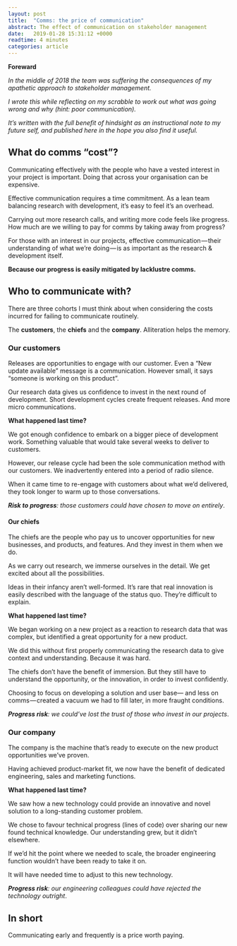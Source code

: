 ```yaml
---
layout: post
title:  "Comms: the price of communication"
abstract: The effect of communication on stakeholder management
date:   2019-01-28 15:31:12 +0000
readtime: 4 minutes
categories: article
---
```


**Foreward**

*In the middle of 2018 the team was suffering the consequences of my apathetic approach to stakeholder management.*

*I wrote this while reflecting on my scrabble to work out what was going wrong and why (hint: poor communication).*

*It’s written with the full benefit of hindsight as an instructional note to my future self, and published here in the hope you also find it useful.*

## What do comms “cost”?
Communicating effectively with the people who have a vested interest in your project is important. Doing that across your organisation can be expensive.

Effective communication requires a time commitment. As a lean team balancing research with development, it’s easy to feel it’s an overhead.

Carrying out more research calls, and writing more code feels like progress. How much are we willing to pay for comms by taking away from progress?

For those with an interest in our projects, effective communication — their understanding of what we’re doing — is as important as the research & development itself.

**Because our progress is easily mitigated by lacklustre comms.**

## Who to communicate with?
There are three cohorts I must think about when considering the costs incurred for failing to communicate routinely.

The **customers**, the **chiefs** and the **company**. Alliteration helps the memory.

### Our customers

Releases are opportunities to engage with our customer. Even a “New update available” message is a communication. However small, it says “someone is working on this product”.

Our research data gives us confidence to invest in the next round of development. Short development cycles create frequent releases. And more micro communications.

**What happened last time?**

We got enough confidence to embark on a bigger piece of development work. Something valuable that would take several weeks to deliver to customers.

However, our release cycle had been the sole communication method with our customers. We inadvertently entered into a period of radio silence.

When it came time to re-engage with customers about what we’d delivered, they took longer to warm up to those conversations.

***Risk to progress**: those customers could have chosen to move on entirely*.

#### Our chiefs

The chiefs are the people who pay us to uncover opportunities for new businesses, and products, and features. And they invest in them when we do.

As we carry out research, we immerse ourselves in the detail. We get excited about all the possibilities.

Ideas in their infancy aren’t well-formed. It’s rare that real innovation is easily described with the language of the status quo. They’re difficult to explain.

**What happened last time?**

We began working on a new project as a reaction to research data that was complex, but identified a great opportunity for a new product.

We did this without first properly communicating the research data to give context and understanding. Because it was hard.

The chiefs don’t have the benefit of immersion. But they still have to understand the opportunity, or the innovation, in order to invest confidently.

Choosing to focus on developing a solution and user base— and less on comms — created a vacuum we had to fill later, in more fraught conditions.

***Progress risk**: we could’ve lost the trust of those who invest in our projects*.

### Our company

The company is the machine that’s ready to execute on the new product opportunities we’ve proven.

Having achieved product-market fit, we now have the benefit of dedicated engineering, sales and marketing functions.

**What happened last time?**

We saw how a new technology could provide an innovative and novel solution to a long-standing customer problem.

We chose to favour technical progress (lines of code) over sharing our new found technical knowledge. Our understanding grew, but it didn’t elsewhere.

If we’d hit the point where we needed to scale, the broader engineering function wouldn’t have been ready to take it on.

It will have needed time to adjust to this new technology.

***Progress risk**: our engineering colleagues could have rejected the technology outright*.

## In short
Communicating early and frequently is a price worth paying.